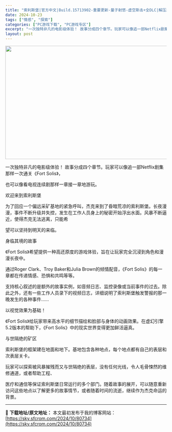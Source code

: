 ```yaml
---
title: "索利斯堡|官方中文|Build.15713902-重要更新-量子射悠-虚空斯击+全DLC|解压即撸|"
date: 2024-10-23
tags: ["情感", "探索"]
categories: ["PC游戏下载", "PC游戏专区"]
excerpt: "一次独特非凡的电影级体验！ 故事分成四个章节。玩家可以像追一部Netflix剧集那样一次通关《Fort Solis》， 也可以像看电视连续剧那样一章接一章地游玩。 欢迎来到索利斯堡 为了回应一个偏远采矿基地的紧急呼叫，杰克来到了昏暗荒凉的索利斯堡。长夜漫漫，事件不断升级并失控，发生在工作人员身上的秘&hellip;"
layout: post
---
```


<img class="aligncenter size-full wp-image-80714" src="https://sky.sfcrom.com/wp-content/uploads/2024/10/2024102308225569.webp" alt="" width="616" height="353" />

一次独特非凡的电影级体验！
故事分成四个章节。玩家可以像追一部Netflix剧集那样一次通关《Fort Solis》，

也可以像看电视连续剧那样一章接一章地游玩。

欢迎来到索利斯堡

为了回应一个偏远采矿基地的紧急呼叫，杰克来到了昏暗荒凉的索利斯堡。长夜漫漫，事件不断升级并失控，发生在工作人员身上的秘密开始浮出水面。风暴不断逼近，使得杰克无法逃离，只能希

望可以坚持到明天的来临。

身临其境的故事

《Fort Solis》希望提供一种高还原度的游戏体验，旨在让玩家完全沉浸到角色和漫漫长夜中。

通过Roger Clark、Troy Baker和Julia Brown的倾情配音，《Fort Solis》的每一章都在传递情感、恐惧和共鸣等等。

支持核心叙述的是额外的故事实例，如音频日志、监控录像或当前事件的过去。除此之外，还有一些工作人员录下的视频日志，详细说明了索利斯堡触发警报的那一晚发生的各种事件……

以视觉效果为基础！

《Fort Solis》给玩家带来高水平的细节描绘和脸部与身体的动画效果。在虚幻引擎5.2版本的帮助下，《Fort Solis》中的现实世界变得更加鲜活逼真。

与世隔绝的矿区

索利斯堡的框架建在地面和地下。基地包含各种地点，每个地点都有自己的表层和次表层关卡。

玩家可以探索被风暴摧残而又与世隔绝的表层，没有任何光线，令人毛骨悚然的维修通道，或者帮助工程、

医疗和通信等保证索利斯堡日常运行的多个部门。随着故事的展开，可以随意重新访问这些地点以了解更多的故事情节，或者随着时间的流逝，继续作为杰克命运的背景。

---
📖 **下载地址/原文地址：** 本文最初发布于我的博客网站：[https://sky.sfcrom.com/2024/10/80734](https://sky.sfcrom.com/2024/10/80734)
